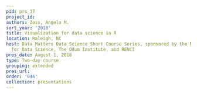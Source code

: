 ```yaml
---
pid: prs_37
project_id: 
authors: Zoss, Angela M.
sort_year: '2018'
title: Visualization for data science in R
location: Raleigh, NC
host: Data Matters Data Science Short Course Series, sponsored by the National Consortium
  for Data Science, The Odum Institute, and RENCI
pres_date: August 1, 2018
type: Two-day course
grouping: extended
pres_url: 
order: '046'
collection: presentations
---
```

